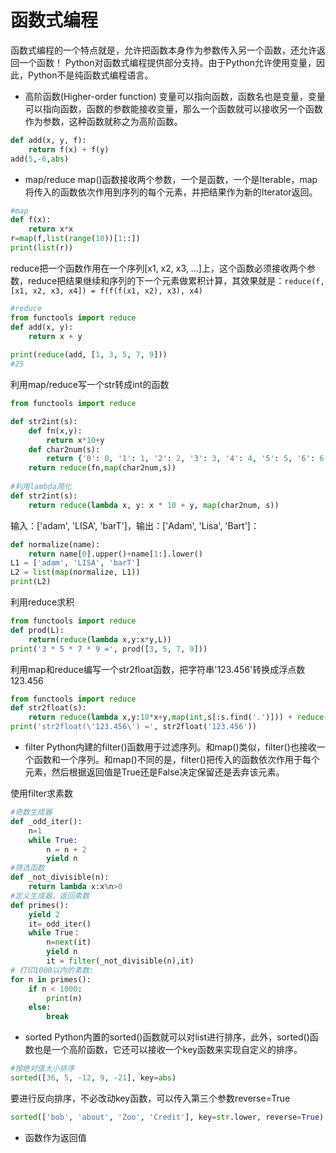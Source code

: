 # 函数式编程
函数式编程的一个特点就是，允许把函数本身作为参数传入另一个函数，还允许返回一个函数！
Python对函数式编程提供部分支持。由于Python允许使用变量，因此，Python不是纯函数式编程语言。

* 高阶函数(Higher-order function)
  变量可以指向函数，函数名也是变量，变量可以指向函数，函数的参数能接收变量，那么一个函数就可以接收另一个函数作为参数，这种函数就称之为高阶函数。
```python
def add(x, y, f):
    return f(x) + f(y)
add(5,-6,abs)
```

* map/reduce
  map()函数接收两个参数，一个是函数，一个是Iterable，map将传入的函数依次作用到序列的每个元素，并把结果作为新的Iterator返回。
```python
#map
def f(x):
    return x*x
r=map(f,list(range(10))[1::])
print(list(r))
```
reduce把一个函数作用在一个序列[x1, x2, x3, ...]上，这个函数必须接收两个参数，reduce把结果继续和序列的下一个元素做累积计算，其效果就是：`reduce(f, [x1, x2, x3, x4]) = f(f(f(x1, x2), x3), x4)`
```python
#reduce
from functools import reduce
def add(x, y):
    return x + y
    
print(reduce(add, [1, 3, 5, 7, 9]))
#25
```

利用map/reduce写一个str转成int的函数
```python
from functools import reduce

def str2int(s):
    def fn(x,y):
        return x*10+y
    def char2num(s):
        return {'0': 0, '1': 1, '2': 2, '3': 3, '4': 4, '5': 5, '6': 6, '7': 7, '8': 8, '9': 9}[s]
    return reduce(fn,map(char2num,s))
    
#利用lambda简化
def str2int(s):
    return reduce(lambda x, y: x * 10 + y, map(char2num, s))
```

输入：['adam', 'LISA', 'barT']，输出：['Adam', 'Lisa', 'Bart']：
```python
def normalize(name):
    return name[0].upper()+name[1:].lower()
L1 = ['adam', 'LISA', 'barT']
L2 = list(map(normalize, L1))
print(L2)
```

利用reduce求积
```python
from functools import reduce
def prod(L):
    return(reduce(lambda x,y:x*y,L))
print('3 * 5 * 7 * 9 =', prod([3, 5, 7, 9]))
```

利用map和reduce编写一个str2float函数，把字符串'123.456'转换成浮点数123.456
```python
from functools import reduce
def str2float(s):
    return reduce(lambda x,y:10*x+y,map(int,s[:s.find('.')])) + reduce(lambda x,y:x/10 + y,(map(int,s[-1:s.find('.'):-1])))/10
print('str2float(\'123.456\') =', str2float('123.456'))
```

* filter
  Python内建的filter()函数用于过滤序列。和map()类似，filter()也接收一个函数和一个序列。和map()不同的是，filter()把传入的函数依次作用于每个元素，然后根据返回值是True还是False决定保留还是丢弃该元素。

使用filter求素数
```python
#奇数生成器
def _odd_iter():
    n=1
    while True:
        n = n + 2
        yield n
#筛选函数
def _not_divisible(n):
    return lambda x:x%n>0
#定义生成器，返回素数
def primes():
    yield 2
    it=_odd_iter()
    while True：
        n=next(it)
        yield n
        it = filter(_not_divisible(n),it)
# 打印1000以内的素数:
for n in primes():
    if n < 1000:
        print(n)
    else:
        break
```

* sorted
  Python内置的sorted()函数就可以对list进行排序，此外，sorted()函数也是一个高阶函数，它还可以接收一个key函数来实现自定义的排序。
```python
#按绝对值大小排序
sorted([36, 5, -12, 9, -21], key=abs)
```
要进行反向排序，不必改动key函数，可以传入第三个参数reverse=True
```python
sorted(['bob', 'about', 'Zoo', 'Credit'], key=str.lower, reverse=True)
```

* 函数作为返回值